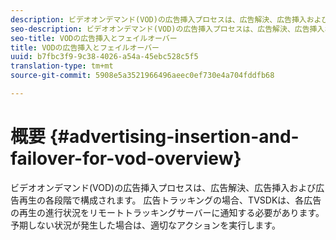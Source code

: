 ```yaml
---
description: ビデオオンデマンド(VOD)の広告挿入プロセスは、広告解決、広告挿入および広告再生の各段階で構成されます。 広告トラッキングの場合、TVSDKは、各広告の再生の進行状況をリモートトラッキングサーバーに通知する必要があります。 予期しない状況が発生した場合は、適切なアクションを実行します。
seo-description: ビデオオンデマンド(VOD)の広告挿入プロセスは、広告解決、広告挿入および広告再生の各段階で構成されます。 広告トラッキングの場合、TVSDKは、各広告の再生の進行状況をリモートトラッキングサーバーに通知する必要があります。 予期しない状況が発生した場合は、適切なアクションを実行します。
seo-title: VODの広告挿入とフェイルオーバー
title: VODの広告挿入とフェイルオーバー
uuid: b7fbc3f9-9c38-4026-a54a-45ebc528c5f5
translation-type: tm+mt
source-git-commit: 5908e5a3521966496aeec0ef730e4a704fddfb68

---
```



# 概要 {#advertising-insertion-and-failover-for-vod-overview}

ビデオオンデマンド(VOD)の広告挿入プロセスは、広告解決、広告挿入および広告再生の各段階で構成されます。 広告トラッキングの場合、TVSDKは、各広告の再生の進行状況をリモートトラッキングサーバーに通知する必要があります。 予期しない状況が発生した場合は、適切なアクションを実行します。